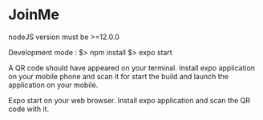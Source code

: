 # JoinMe

nodeJS version must be >=12.0.0

Development mode :
$> npm install
$> expo start

A QR code should have appeared on your terminal.
Install expo application on your mobile phone and scan it for start the build and launch the application on your mobile.

Expo start on your web browser.
Install expo application and scan the QR code with it.